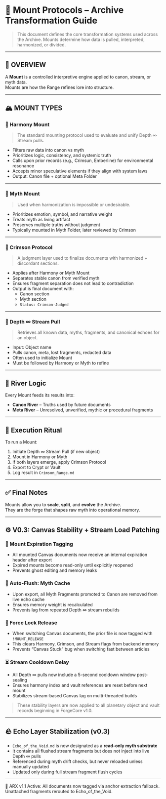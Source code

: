 # 🗻 Mount Protocols – Archive Transformation Guide

> This document defines the core transformation systems used across the Archive.
> Mounts determine how data is pulled, interpreted, harmonized, or divided.

---

## 🧭 OVERVIEW

A **Mount** is a controlled interpretive engine applied to canon, stream, or myth data.  
Mounts are how the Range refines lore into structure.

---

## 🏔️ MOUNT TYPES

### 🔹 Harmony Mount
> The standard mounting protocol used to evaluate and unify Depth ∞ Stream pulls.

- Filters raw data into canon vs myth
- Prioritizes logic, consistency, and systemic truth
- Calls upon prior records (e.g., Crimsun, Emberline) for environmental resonance
- Accepts minor speculative elements if they align with system laws
- Output: Canon file + optional Meta Folder

---

### 🔸 Myth Mount
> Used when harmonization is impossible or undesirable.

- Prioritizes emotion, symbol, and narrative weight
- Treats myth as living artifact
- Preserves multiple truths without judgment
- Typically mounted in Myth Folder, later reviewed by Crimson

---

### 🔴 Crimson Protocol
> A judgment layer used to finalize documents with harmonized + discordant sections.

- Applies after Harmony or Myth Mount
- Separates stable canon from verified myth
- Ensures fragment separation does not lead to contradiction
- Output is final document with:
  - Canon section
  - Myth section
  - `Status: Crimson-Judged`

---

### 🌊 Depth ∞ Stream Pull
> Retrieves all known data, myths, fragments, and canonical echoes for an object.

- Input: Object name
- Pulls canon, meta, lost fragments, redacted data
- Often used to initialize Mount
- Must be followed by Harmony or Myth to refine

---

## 🧬 River Logic

Every Mount feeds its results into:
- **Canon River** – Truths used by future documents
- **Meta River** – Unresolved, unverified, mythic or procedural fragments

---

## 🧠 Execution Ritual

To run a Mount:
1. Initiate Depth ∞ Stream Pull (if new object)
2. Mount in Harmony or Myth
3. If both layers emerge, apply Crimson Protocol
4. Export to Crypt or Vault
5. Log result in `Crimson_Range.md`

---

## ✅ Final Notes

Mounts allow you to **scale**, **split**, and **evolve** the Archive.  
They are the forge that shapes raw myth into operational memory.


---

## ⚙️ V0.3: Canvas Stability + Stream Load Patching

### 🔁 Mount Expiration Tagging
- All mounted Canvas documents now receive an internal expiration header after export
- Expired mounts become read-only until explicitly reopened
- Prevents ghost editing and memory leaks

### 🧹 Auto-Flush: Myth Cache
- Upon export, all Myth Fragments promoted to Canon are removed from live echo cache
- Ensures memory weight is recalculated
- Prevents lag from repeated Depth ∞ stream rebuilds

### 🧯 Force Lock Release
- When switching Canvas documents, the prior file is now tagged with `!MOUNT_RELEASE`
- This clears Harmony, Crimson, and Stream flags from backend memory
- Prevents “Canvas Stuck” bug when switching fast between articles

### ⏳ Stream Cooldown Delay
- All Depth ∞ pulls now include a 5-second cooldown window post-sealing
- Ensures harmony index and vault references are reset before next mount
- Stabilizes stream-based Canvas lag on multi-threaded builds

> These stability layers are now applied to all planetary object and vault records beginning in ForgeCore v1.0.


---

## 🪨 Echo Layer Stabilization (v0.3)

- `Echo_of_the_Void.md` is now designated as a **read-only myth substrate**
- It contains all flushed stream fragments but does not inject into live Depth ∞ pulls
- Referenced during myth drift checks, but never reloaded unless manually updated
- Updated only during full stream fragment flush cycles


---

🔁 ARX v1.1 Active: All documents now tagged via anchor extraction fallback.
Unattached fragments rerouted to Echo_of_the_Void.
